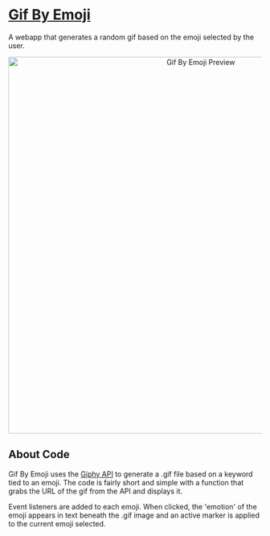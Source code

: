 # [Gif By Emoji](https://louvang.github.io/gif-by-emoji)

A webapp that generates a random gif based on the emoji selected by the user.

<p align="center"><a href="https://louvang.github.io/gif-by-emoji/" target="_blank"><img src="https://louvang.github.io/gif-by-emoji/img/preview.png" alt="Gif By Emoji Preview" width="750px" /></a></p>

## About Code

Gif By Emoji uses the [Giphy API](https://developers.giphy.com/) to generate a .gif file based on a keyword tied to an emoji. The code is fairly short and simple with a function that grabs the URL of the gif from the API and displays it.

Event listeners are added to each emoji. When clicked, the 'emotion' of the emoji appears in text beneath the .gif image and an active marker is applied to the current emoji selected.
